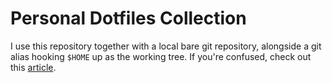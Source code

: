 # Personal Dotfiles Collection

I use this repository together with a local bare git repository, alongside a git alias hooking `$HOME` up as the working tree. If you're confused, check out this [article](https://www.atlassian.com/git/tutorials/dotfiles).
